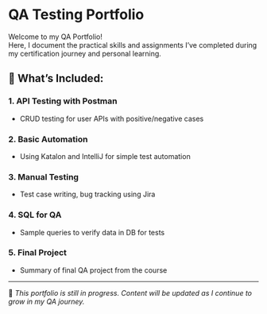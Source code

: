 # QA Testing Portfolio

Welcome to my QA Portfolio!  
Here, I document the practical skills and assignments I’ve completed during my certification journey and personal learning.

## 🧪 What’s Included:

### 1. API Testing with Postman
- CRUD testing for user APIs with positive/negative cases

### 2. Basic Automation
- Using Katalon and IntelliJ for simple test automation

### 3. Manual Testing
- Test case writing, bug tracking using Jira

### 4. SQL for QA
- Sample queries to verify data in DB for tests

### 5. Final Project
- Summary of final QA project from the course

---

🔧 *This portfolio is still in progress. Content will be updated as I continue to grow in my QA journey.*
